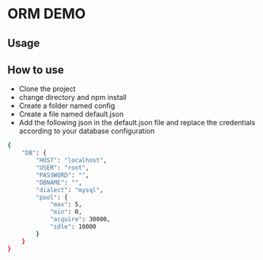 # ORM DEMO
## Usage



## How to use

- Clone the project 
- change directory and npm install
- Create a folder named config
- Create a file named default.json
- Add the following json in the default.json file and replace the credentials according to your database configuration

```sh
{
	"DB": {
		"HOST": "localhost",
		"USER": "root",
		"PASSWORD": "",
		"DBNAME": "",
		"dialect": "mysql",
		"pool": {
			"max": 5,
			"min": 0,
			"acquire": 30000,
			"idle": 10000
		}
	}
}
```
